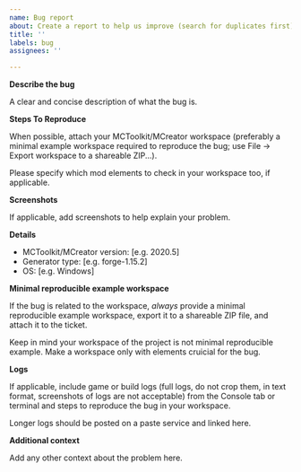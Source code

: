 ```yaml
---
name: Bug report
about: Create a report to help us improve (search for duplicates first)
title: ''
labels: bug
assignees: ''

---
```


**Describe the bug**

A clear and concise description of what the bug is.

**Steps To Reproduce**

When possible, attach your MCToolkit/MCreator workspace (preferably a minimal example workspace required to reproduce the bug; use File -> Export workspace to a shareable ZIP...).

Please specify which mod elements to check in your workspace too, if applicable.

**Screenshots**

If applicable, add screenshots to help explain your problem.

**Details**
 - MCToolkit/MCreator version: [e.g. 2020.5]
 - Generator type: [e.g. forge-1.15.2]
 - OS: [e.g. Windows]

**Minimal reproducible example workspace**

If the bug is related to the workspace, *always* provide a minimal reproducible example 
workspace, export it to a shareable ZIP file, and attach it to the ticket.

Keep in mind your workspace of the project is not minimal reproducible example.
Make a workspace only with elements cruicial for the bug.

**Logs**

If applicable, include game or build logs (full logs, do not crop them, in text format, 
screenshots of logs are not acceptable) from the Console tab or terminal and steps to reproduce the bug in your workspace. 

Longer logs should be posted on a paste service and linked here.

**Additional context**

Add any other context about the problem here.
